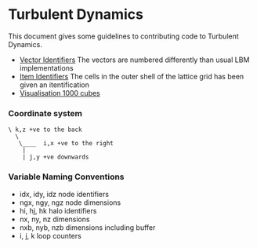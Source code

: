 # Turbulent Dynamics
This document gives some guidelines to contributing code to Turbulent Dynamics.

 * [Vector Identifiers](graphics/arrows.html) The vectors are numbered differently than usual LBM implementations
 * [Item Identifiers](graphics/cube.html) The cells in the outer shell of the lattice grid has been given an itentification
 * [Visualisation 1000 cubes](graphics/1000.html) 


### Coordinate system
```
\ k,z +ve to the back
  \
   \____  i,x +ve to the right
    |
    | j,y +ve downwards
``` 

### Variable Naming Conventions
 * idx, idy, idz node identifiers
 * ngx, ngy, ngz node dimensions
 * hi, hj, hk halo identifiers
 * nx, ny, nz dimensions
 * nxb, nyb, nzb dimensions including buffer
 * i, j, k loop counters
